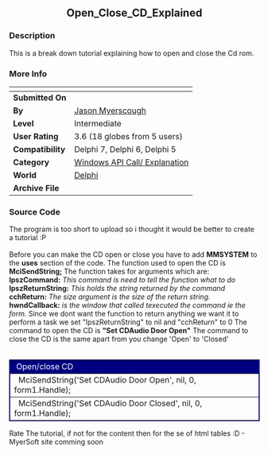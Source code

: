 ﻿<div align="center">

## Open\_Close\_CD\_Explained


</div>

### Description

This is a break down tutorial explaining how to open and close the Cd rom.
 
### More Info
 


<span>             |<span>
---                |---
**Submitted On**   |
**By**             |[Jason Myerscough](https://github.com/Planet-Source-Code/PSCIndex/blob/master/ByAuthor/jason-myerscough.md)
**Level**          |Intermediate
**User Rating**    |3.6 (18 globes from 5 users)
**Compatibility**  |Delphi 7, Delphi 6, Delphi 5
**Category**       |[Windows API Call/ Explanation](https://github.com/Planet-Source-Code/PSCIndex/blob/master/ByCategory/windows-api-call-explanation__7-39.md)
**World**          |[Delphi](https://github.com/Planet-Source-Code/PSCIndex/blob/master/ByWorld/delphi.md)
**Archive File**   |[](https://github.com/Planet-Source-Code/jason-myerscough-open-close-cd-explained__7-899/archive/master.zip)





### Source Code

The program is too short to upload so i thought it would be better to create a tutorial :P
<br>
<br>
<font coloe=#0099ff>Before you can make the CD open or close you have to add
 <b>MMSYSTEM</b> to the <b>uses</b> section of the code.
 The function used to open the CD is <b>MciSendString;</b>
 The function takes for arguments which are:
 <b>lpszCommand:</b><i> This command is need to tell the function what to do</i>
 <b>lpszReturnString:</b><i> This holds the string returned by the command</i>
 <b>cchReturn:</b><i> The size argument is the size of the return string.</i>
 <b>hwndCallback:</b><i> is the window that called texecuted the command ie the form.</i>
 Since we dont want the function to return anything we want it to perform a
 task we set "lpszReturnString" to nil and "cchReturn" to 0
 The command to open the CD is <b>"Set CDAudio Door Open"</b>
 The command to close the CD is the same apart from you change 'Open' to
 'Closed'
<br>
<br>
<table align=center border=1 bordercolor=navy cellspacing=0 cellpadding=0>
<tr>
<td bgcolor=navy><font color=white> Open/close CD</font></td>
</tr>
<tr>
<td>  MciSendString('Set CDAudio Door Open', nil, 0, form1.Handle);</td>
</tr>
<tr>
<td> 
 MciSendString('Set CDAudio Door Closed', nil, 0, form1.Handle);</td>
</tr>
</table>
Rate The tutorial, if not for the content then for the se of html tables :D - MyerSoft site comming soon

